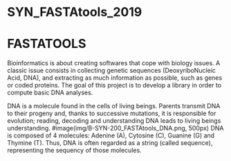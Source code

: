# SYN_FASTAtools_2019

# FASTATOOLS

Bioinformatics is about creating softwares that cope with biology issues.
A classic issue consists in collecting genetic sequences (DeoxyriboNucleic Acid, DNA), and extracting as
much information as possible, such as genes or coded proteins.
The goal of this project is to develop a library in order to compute basic DNA analyses.

DNA is a molecule found in the cells of living beings.
Parents transmit DNA to their progeny and, thanks to successive mutations, it is responsible for evolution;
reading, decoding and understanding DNA leads to living beings understanding.
#image(img/B-SYN-200_FASTAtools_DNA.png, 500px)
DNA is composed of 4 molecules: Adenine (A), Cytosine (C), Guanine (G) and Thymine (T).
Thus, DNA is often regarded as a string (called sequence), representing the sequency of those molecules.

